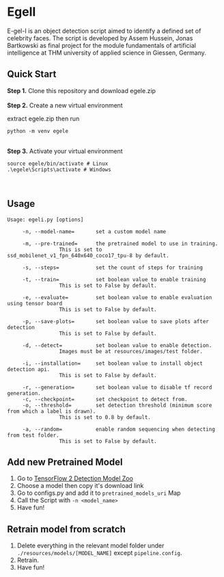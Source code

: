 # EgelI

E-gel-I is an object detection script aimed to identify a defined set of celebrity faces.
The script is developed by Assem Hussein, Jonas Bartkowski as final project for the
module fundamentals of artificial intelligence at THM university of applied science in Giessen, Germany.



## Quick Start

<b>Step 1.</b> Clone this repository and download egele.zip
<br/><br/>
<b>Step 2.</b> Create a new virtual environment

extract egele.zip then run
```shell
python -m venv egele
```

<br/>
<b>Step 3.</b> Activate your virtual environment

```shell
source egele/bin/activate # Linux
.\egele\Scripts\activate # Windows 
```

<br/>

## Usage

```
Usage: egeli.py [options]

	 -n, --model-name=   	 set a custom model name

	 -m, --pre-trained=  	 the pretrained model to use in training.
				 This is set to ssd_mobilenet_v1_fpn_640x640_coco17_tpu-8 by default.

	 -s, --steps=        	 set the count of steps for training

	 -t, --train=        	 set boolean value to enable training
				 This is set to False by default.

	 -e, --evaluate=     	 set boolean value to enable evaluation using tensor board
				 This is set to False by default.

	 -p, --save-plots=   	 set boolean value to save plots after detection
				 This is set to False by default.

	 -d, --detect=       	 set boolean value to enable detection.
				 Images must be at resources/images/test folder.

	 -i, --installation= 	 set boolean value to install object detection api.
				 This is set to False by default.

	 -r, --generation=   	 set boolean value to disable tf record generation. 
	 -c, --checkpoint=   	 set checkpoint to detect from. 
	 -o, --threshold=    	 set detection threshold (minimum score from which a label is drawn).
				 This is set to 0.8 by default.

	 -a, --random=       	 enable random sequencing when detecting from test folder.
				 This is set to False by default.
```

## Add new Pretrained Model

1. Go to [TensorFlow 2 Detection Model Zoo](https://github.com/tensorflow/models/blob/master/research/object_detection/g3doc/tf2_detection_zoo.md)
2. Choose a model then copy it's download link
3. Go to configs.py and add it to `pretrained_models_uri` Map
4. Call the Script with `-n <model_name>`
5. Have fun!

## Retrain model from scratch

1. Delete everything in the relevant model folder under `./resources/models/[MODEL_NAME]` except `pipeline.config`.
2. Retrain.
3. Have fun!
